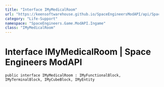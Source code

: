 ```yaml
---
title: "Interface IMyMedicalRoom"
url: "https://keensoftwarehouse.github.io/SpaceEngineersModAPI/api/SpaceEngineers.Game.ModAPI.Ingame.IMyMedicalRoom.html"
category: "Life-Support"
namespace: "SpaceEngineers.Game.ModAPI.Ingame"
class: "IMyMedicalRoom"
---
```


# Interface IMyMedicalRoom | Space Engineers ModAPI

```
public interface IMyMedicalRoom : IMyFunctionalBlock, IMyTerminalBlock, IMyCubeBlock, IMyEntity
```